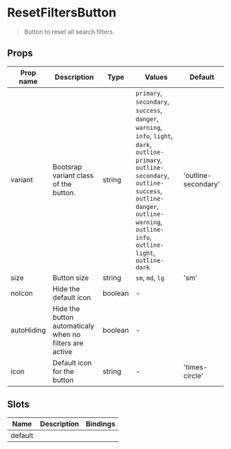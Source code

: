 # ResetFiltersButton

> Button to reset all search filters.

## Props

| Prop name  | Description                                             | Type    | Values                                                                                                                                                                                                                           | Default             |
| ---------- | ------------------------------------------------------- | ------- | -------------------------------------------------------------------------------------------------------------------------------------------------------------------------------------------------------------------------------- | ------------------- |
| variant    | Bootsrap variant class of the button.                   | string  | `primary`, `secondary`, `success`, `danger`, `warning`, `info`, `light`, `dark`, `outline-primary`, `outline-secondary`, `outline-success`, `outline-danger`, `outline-warning`, `outline-info`, `outline-light`, `outline-dark` | 'outline-secondary' |
| size       | Button size                                             | string  | `sm`, `md`, `lg`                                                                                                                                                                                                                 | 'sm'                |
| noIcon     | Hide the default icon                                   | boolean | -                                                                                                                                                                                                                                |                     |
| autoHiding | Hide the button automaticaly when no filters are active | boolean | -                                                                                                                                                                                                                                |                     |
| icon       | Default icon for the button                             | string  | -                                                                                                                                                                                                                                | 'times-circle'      |

## Slots

| Name    | Description | Bindings |
| ------- | ----------- | -------- |
| default |             |          |
